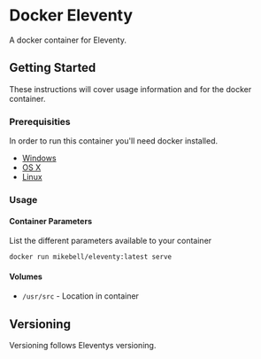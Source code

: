 # Docker Eleventy

A docker container for Eleventy.

## Getting Started

These instructions will cover usage information and for the docker container.

### Prerequisities


In order to run this container you'll need docker installed.

* [Windows](https://docs.docker.com/windows/started)
* [OS X](https://docs.docker.com/mac/started/)
* [Linux](https://docs.docker.com/linux/started/)

### Usage

#### Container Parameters

List the different parameters available to your container

```shell
docker run mikebell/eleventy:latest serve
```

#### Volumes

* `/usr/src` - Location in container


## Versioning

Versioning follows Eleventys versioning.
